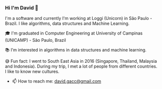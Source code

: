 ### Hi I'm David 👋

I'm a software and currently I'm working at Loggi (Unicorn) in São Paulo - Brazil. I like algorithms, data structures and Machine Learning.

🎓 I'm graduated in Computer Engineering at University of Campinas (UNICAMP) - São Paulo, Brazil

📚 I'm interested in algorithms in data structures and machine learning.

😅 Fun fact: I went to South East Asia in 2016 (Singapore, Thailand, Malaysia and Indonesia). During my trip, I met a lot of people from different countries. I like to know new cultures.

- 📫 How to reach me: david.gacc@gmail.com
